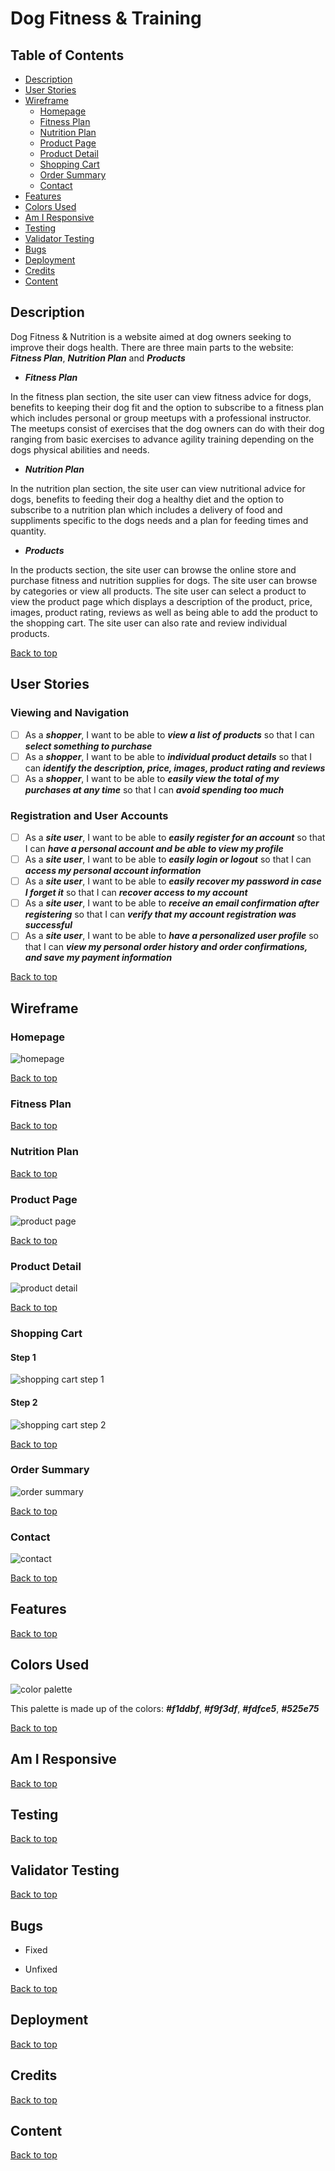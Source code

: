 # Dog Fitness & Training

<a name="table-of-contents"></a>
## Table of Contents

* [Description](#description)
* [User Stories](#user-stories)
* [Wireframe](#wireframe)
    * [Homepage](#homepage)
    * [Fitness Plan](#fitness-plan)
    * [Nutrition Plan](#nutrition-plan)
    * [Product Page](#product-page)
    * [Product Detail](#product-detail)
    * [Shopping Cart](#shopping-cart)
    * [Order Summary](#order-summary)
    * [Contact](#contact)
* [Features](#features)
* [Colors Used](#colors-used)
* [Am I Responsive](#am-i-responsive)
* [Testing](#testing)
* [Validator Testing](#validator-testing)
* [Bugs](#bugs)
* [Deployment](#deployment)
* [Credits](#credits)
* [Content](#content)

<a name="description"></a>
## Description

Dog Fitness & Nutrition is a website aimed at dog owners seeking to improve their dogs health. There are three main parts to the website: ***Fitness Plan***, ***Nutrition Plan*** and ***Products***

- ***Fitness Plan***

In the fitness plan section, the site user can view fitness advice for dogs, benefits to keeping their dog fit and the option to subscribe to a fitness plan which includes personal or group meetups with a professional instructor. The meetups consist of exercises that the dog owners can do with their dog ranging from basic exercises to advance agility training depending on the dogs physical abilities and needs.

- ***Nutrition Plan***

In the nutrition plan section, the site user can view nutritional advice for dogs, benefits to feeding their dog a healthy diet and the option to subscribe to a nutrition plan which includes a delivery of food and suppliments specific to the dogs needs and a plan for feeding times and quantity.

- ***Products***

In the products section, the site user can browse the online store and purchase fitness and nutrition supplies for dogs. The site user can browse by categories or view all products. The site user can select a product to view the product page which displays a description of the product, price, images, product rating, reviews as well as being able to add the product to the shopping cart. The site user can also rate and review individual products.

[Back to top](#table-of-contents)

<a name="user-stories"></a>
## User Stories

### Viewing and Navigation

- [ ] As a ***shopper***, I want to be able to ***view a list of products*** so that I can ***select something to purchase***
- [ ] As a ***shopper***, I want to be able to ***individual product details*** so that I can ***identify the description, price, images, product rating and reviews***
- [ ] As a ***shopper***, I want to be able to ***easily view the total of my purchases at any time*** so that I can ***avoid spending too much***

### Registration and User Accounts

- [ ] As a ***site user***, I want to be able to ***easily register for an account*** so that I can ***have a personal account and be able to view my profile***
- [ ] As a ***site user***, I want to be able to ***easily login or logout*** so that I can ***access my personal account information***
- [ ] As a ***site user***, I want to be able to ***easily recover my password in case I forget it*** so that I can ***recover access to my account***
- [ ] As a ***site user***, I want to be able to ***receive an email confirmation after registering*** so that I can ***verify that my account registration was successful***
- [ ] As a ***site user***, I want to be able to ***have a personalized user profile*** so that I can ***view my personal order history and order confirmations, and save my payment information***

[Back to top](#table-of-contents)

<a name="wireframe"></a>
## Wireframe

<a name="homepage"></a>
### Homepage

![homepage](assests/images/HomeScreen-c9689.jpeg)

[Back to top](#table-of-contents)

<a name="fitness-plan"></a>
### Fitness Plan

[Back to top](#table-of-contents)

<a name="nutrition-plan"></a>
### Nutrition Plan

[Back to top](#table-of-contents)

<a name="product-page"></a>
### Product Page

![product page](assests/images/ProductPage-05754.jpeg)

[Back to top](#table-of-contents)

<a name="product-detail"></a>
### Product Detail

![product detail](assests/images/Productdetail-a4faf.jpeg)

[Back to top](#table-of-contents)

<a name="shopping-cart"></a>
### Shopping Cart

#### Step 1
![shopping cart step 1](assests/images/ShoppingCart-Step1-05484.jpeg)

#### Step 2
![shopping cart step 2](assests/images/ShoppingCart-Step2-aa0b7.jpeg)

[Back to top](#table-of-contents)

<a name="order-summary"></a>
### Order Summary

![order summary](assests/images/OrderSummary-44d93.jpeg)

[Back to top](#table-of-contents)

<a name="contact"></a>
### Contact

![contact](assests/images/Contact-ef514.jpeg)

[Back to top](#table-of-contents)

<a name="features"></a>
## Features

[Back to top](#table-of-contents)

<a name="colors-used"></a>
## Colors Used

![color palette](assests/images/color-palette.png)

This palette is made up of the colors:  ***#f1ddbf***,  ***#f9f3df***,  ***#fdfce5***,  ***#525e75***

[Back to top](#table-of-contents)

<a name="am-i-responsive"></a>
## Am I Responsive

[Back to top](#table-of-contents)

<a name="testing"></a>
## Testing

[Back to top](#table-of-contents)

<a name="validator-testing"></a>
## Validator Testing

[Back to top](#table-of-contents)

<a name="bugs"></a>
## Bugs
* Fixed

* Unfixed

[Back to top](#table-of-contents)

<a name="deployment"></a>
## Deployment

[Back to top](#table-of-contents)

<a name="credits"></a>
## Credits

[Back to top](#table-of-contents)

<a name="content"></a>
## Content

[Back to top](#table-of-contents)